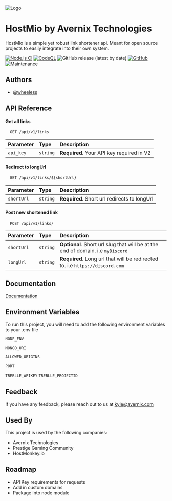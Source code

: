 
![Logo](https://wheeless.dev/images/AVERNIX.png)


# HostMio by Avernix Technologies

HostMio is a simple yet robust link shortener api. Meant for open source projects to easily integrate into their own system.

[![Node.js CI](https://github.com/wheeless/HostMio/actions/workflows/node.js.yml/badge.svg)](https://github.com/wheeless/HostMio/actions/workflows/node.js.yml)
[![CodeQL](https://github.com/wheeless/HostMio/actions/workflows/codeql-analysis.yml/badge.svg)](https://github.com/wheeless/HostMio/actions/workflows/codeql-analysis.yml)
![GitHub release (latest by date)](https://img.shields.io/github/v/release/wheeless/HostMio)
[![GitHub](https://img.shields.io/github/license/wheeless/HostMio)](https://github.com/wheeless/HostMio/blob/main/LICENSE)
![Maintenance](https://img.shields.io/maintenance/yes/2022)



## Authors

- [@wheeless](https://www.github.com/wheeless)


## API Reference

#### Get all links

```http
  GET /api/v1/links
```

| Parameter | Type     | Description                |
| :-------- | :------- | :------------------------- |
| `api_key` | `string` | **Required**. Your API key required in V2 |

#### Redirect to longUrl

```http
  GET /api/v1/links/${shortUrl}
```

| Parameter | Type     | Description                       |
| :-------- | :------- | :-------------------------------- |
| `shortUrl`      | `string` | **Required**. Short url redirects to longUrl |

#### Post new shortened link

```http
  POST /api/v1/links/
```

| Parameter | Type     | Description                       |
| :-------- | :------- | :-------------------------------- |
| `shortUrl`      | `string` | **Optional**. Short url slug that will be at the end of domain. i.e `myDiscord` |
| `longUrl`      | `string` | **Required**. Long url that will be redirected to. i.e `https://discord.com` |


## Documentation

[Documentation](https://api.hostmonkey.io/documentation.html)


## Environment Variables

To run this project, you will need to add the following environment variables to your .env file

`NODE_ENV`

`MONGO_URI`

`ALLOWED_ORIGINS`

`PORT`

`TREBLLE_APIKEY`
`TREBLLE_PROJECTID`

## Feedback

If you have any feedback, please reach out to us at kyle@avernix.com


## Used By

This project is used by the following companies:

- Avernix Technologies
- Prestige Gaming Community
- HostMonkey.io


## Roadmap

- API Key requirements for requests
- Add in custom domains
- Package into node module